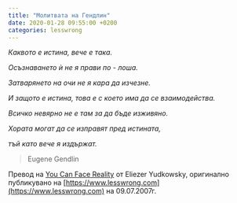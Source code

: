 ```yaml
---
title: "Молитвата на Гендлин"
date: 2020-01-28 09:55:00 +0200
categories: lesswrong
---
```


_Каквото е истина, вече е така._

_Осъзнаването ѝ не я прави по - лоша._

_Затварянето на очи не я кара да изчезне._

_И защото е истина, това е с което има да се взаимодейства._

_Всичко невярно не е там за да бъде изживяно._

_Хората могат да се изправят пред истината,_

_тъй като вече я издържат._


> Eugene Gendlin

Превод на [You Can Face Reality](https://www.lesswrong.com/posts/HYWhKXRsMAyvRKRYz/you-can-face-reality)
от Eliezer Yudkowsky, оригинално публикувано на [https://www.lesswrong.com](https://www.lesswrong.com)
на 09.07.2007г.
